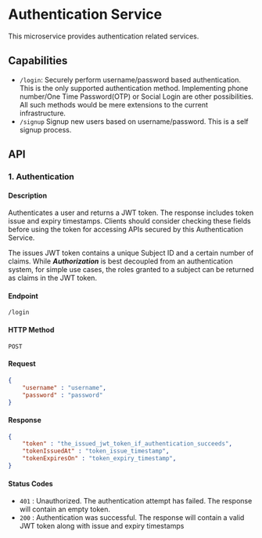 # Authentication Service

This microservice provides authentication related services. 

## Capabilities

- `/login`: Securely perform username/password based authentication. This is the only supported authentication
  method. Implementing phone number/One Time Password(OTP) or Social Login are other possibilities. All
  such methods would be mere extensions to the current infrastructure.
- `/signup` Signup new users based on username/password. This is a self signup process.

## API

### 1. Authentication

#### Description
Authenticates a user and returns a JWT token. The response includes token issue and expiry timestamps. 
Clients should consider checking these fields before using the token for accessing APIs secured by
this Authentication Service. 

The issues JWT token contains a unique Subject ID and a certain number of claims. While **_Authorization_** is best 
decoupled from an authentication system, for simple use cases, the roles granted to a subject can be returned as claims
in the JWT token.

#### Endpoint
`/login`

#### HTTP Method
`POST`

#### Request

``` json
{
    "username" : "username",
    "password" : "password"
}
```

#### Response

``` json
{
    "token" : "the_issued_jwt_token_if_authentication_succeeds",
    "tokenIssuedAt" : "token_issue_timestamp",
    "tokenExpiresOn" : "token_expiry_timestamp",
}
```

#### Status Codes

- `401` : Unauthorized. The authentication attempt has failed. The response will contain an empty token.
- `200` : Authentication was successful. The response will contain a valid JWT token along with issue and expiry timestamps